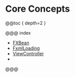 # Core Concepts

@@toc { depth=2 }

@@@ index

 - [FXBean](fxbean.md)
 - [FxmlLoading](fxml_loading.md)
 - [ViewController](view_controller.md)
-
@@@
